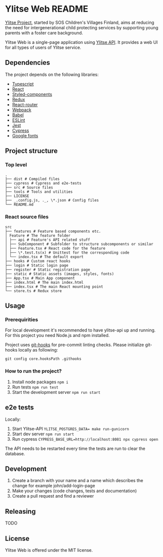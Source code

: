 # Ylitse Web README

[Ylitse Project][], started by SOS Children's Villages Finland, aims at
reducing the need for intergenerational child protecting services by
supporting young parents with a foster care background.

Ylitse Web is a single-page application using [Ylitse API](https://gitlab.com/ylitse/ylitse-api/). It provides
a web UI for all types of users of Ylitse service.

[ylitse project]: https://www.sos-lapsikyla.fi/ylitse-mentorapp/
[ylitse api]: https://gitlab.com/ylitse/ylitse-api/
[ylitse mobile app]: https://github.com/sos-lapsikyla/ylitse-app

## Dependencies

The project depends on the following libraries:

- [Typescript](https://www.typescriptlang.org/)
- [React](https://reactjs.org/)
- [Styled-components](https://styled-components.com/)
- [Redux](https://redux.js.org/)
- [React-router](https://reactrouter.com/)
- [Webpack](https://webpack.js.org/)
- [Babel](https://babeljs.io/)
- [ESLint](https://eslint.org/)
- [Jest](https://jestjs.io/)
- [Cypress](https://www.cypress.io/)
- [Google fonts](https://fonts.google.com/)

## Project structure

### Top level

    .
    ├── dist # Compiled files
    ├── cypress # Cypress and e2e-tests
    ├── src # Source files
    ├── tools # Tools and utilities
    ├── LICENSE
    ├── _.config.js, ._, \*.json # Config files
    └── README.md

### React source files

    src
    ├── features # Feature based components etc.
    │ Feature # The feature folder
    │ ├── api # Feature's API related stuff
    │ ├── SubComponent # Subfolder to structure subcomponents or similar
    │ ├── Feature.tsx # React code for the feature
    │ ├── \*.test.ts(x) # Unittest for the corresponding code
    │ └── index.tsx # The default export
    ├── hooks # Custom react hooks
    ├── login # Static login page
    ├── register # Static registration page
    ├── static # Static assets (images, styles, fonts)
    ├── App.tsx # Main App component
    ├── index.html # The main index.html
    ├── index.tsx # The main React mounting point
    └── store.ts # Redux store

## Usage

### Prerequirities

For local development it's recommended to have ylitse-api up and running. For this project you need Node.js and npm installed.

Project uses [git-hooks](https://git-scm.com/book/en/v2/Customizing-Git-Git-Hooks) for pre-commit linting checks. Please initialize git-hooks locally as following:

`git config core.hooksPath .githooks`

### How to run the project?

1. Install node packages `npm i`
1. Run tests `npm run test`
1. Start the development server `npm run start`

## e2e tests

Locally:

1. Start Ylitse-API `YLITSE_POSTGRES_DATA= make run-gunicorn`
1. Start dev server `npm run start`
1. Run cypress `CYPRESS_BASE_URL=http://localhost:8081 npx cypress open`

The API needs to be restarted every time the tests are run to clear the database.

## Development

1. Create a branch with your name and a name which describes the change for example john/add-login-page
1. Make your changes (code changes, tests and documentation)
1. Create a pull request and find a reviewer

## Releasing

TODO

## License

Ylitse Web is offered under the MIT license.
